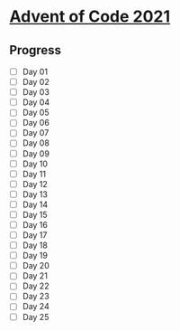 # [Advent of Code 2021](https://adventofcode.com/2021)

## Progress

-   [ ] Day 01
-   [ ] Day 02
-   [ ] Day 03
-   [ ] Day 04
-   [ ] Day 05
-   [ ] Day 06
-   [ ] Day 07
-   [ ] Day 08
-   [ ] Day 09
-   [ ] Day 10
-   [ ] Day 11
-   [ ] Day 12
-   [ ] Day 13
-   [ ] Day 14
-   [ ] Day 15
-   [ ] Day 16
-   [ ] Day 17
-   [ ] Day 18
-   [ ] Day 19
-   [ ] Day 20
-   [ ] Day 21
-   [ ] Day 22
-   [ ] Day 23
-   [ ] Day 24
-   [ ] Day 25
